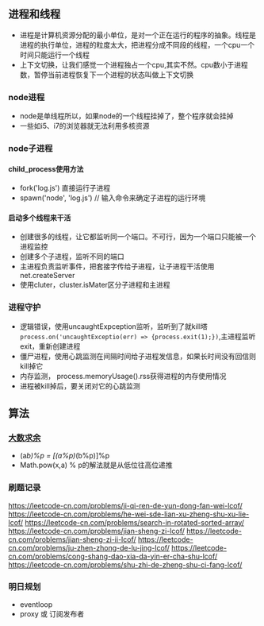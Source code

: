 ## 进程和线程
* 进程是计算机资源分配的最小单位，是对一个正在运行的程序的抽象。线程是进程的执行单位，进程的粒度太大，把进程分成不同段的线程，一个cpu一个时间只能运行一个线程
* 上下文切换，让我们感觉一个进程独占一个cpu,其实不然。cpu数小于进程数，暂停当前进程恢复下一个进程的状态叫做上下文切换
### node进程
* node是单线程所以，如果node的一个线程挂掉了，整个程序就会挂掉
* 一些如i5、i7的浏览器就无法利用多核资源
### node子进程 
#### child_process使用方法
* fork('log.js') 直接运行子进程
* spawn('node', 'log.js') // 输入命令来确定子进程的运行环境
#### 启动多个线程来干活
* 创建很多的线程，让它都监听同一个端口。不可行，因为一个端口只能被一个进程监控
* 创建多个子进程，监听不同的端口
* 主进程负责监听事件，把套接字传给子进程，让子进程干活使用net.createServer
* 使用cluter，cluster.isMater区分子进程和主进程
### 进程守护
* 逻辑错误，使用uncaughtExpception监听，监听到了就kill塔`process.on('uncaughtExceptio(err) => {process.exit(1);})`,主进程监听exit，重新创建进程
* 僵尸进程，使用心跳监测在间隔时间给子进程发信息，如果长时间没有回信则kill掉它
* 内存监测， process.memoryUsage().rss获得进程的内存使用情况
* 进程被kill掉后，要关闭对它的心跳监测
## 算法
### [大数求余](https://leetcode-cn.com/problems/jian-sheng-zi-ii-lcof/)
* (a*b)%p = [(a%p)*(b%p)]%p
* Math.pow(x,a) % p的解法就是从低位往高位递推
### 刷题记录
https://leetcode-cn.com/problems/ji-qi-ren-de-yun-dong-fan-wei-lcof/
https://leetcode-cn.com/problems/he-wei-sde-lian-xu-zheng-shu-xu-lie-lcof/
https://leetcode-cn.com/problems/search-in-rotated-sorted-array/
https://leetcode-cn.com/problems/jian-sheng-zi-lcof/
https://leetcode-cn.com/problems/jian-sheng-zi-ii-lcof/
https://leetcode-cn.com/problems/ju-zhen-zhong-de-lu-jing-lcof/
https://leetcode-cn.com/problems/cong-shang-dao-xia-da-yin-er-cha-shu-lcof/
https://leetcode-cn.com/problems/shu-zhi-de-zheng-shu-ci-fang-lcof/
### 明日规划
* eventloop
* proxy 或 订阅发布者


